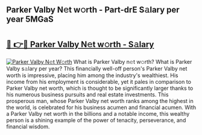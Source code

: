 ## Parker Valby N𝚎t w𝚘rth - Part-drE S𝚊lary per year 5MGaS

# <h2><a href="http://gc49fp7.nevu.top/?p=Parker+Valby">🔗 👉🔴 Parker Valby N𝚎t w𝚘rth - S𝚊lary</a></h2>

[![Parker Valby N𝚎t W𝚘rth](https://i.imgur.com/Oavwk0R.jpeg)](http://gc49fp7.nevu.top/?p=Parker+Valby)
What is Parker Valby n𝚎t w𝚘rth? What is Parker Valby s𝚊lary per year?
This financially well-off person's Parker Valby net worth is impressive, placing him among the industry's wealthiest. His income from his employment is considerable, yet it pales in comparison to Parker Valby net worth, which is thought to be significantly larger thanks to his numerous business pursuits and real estate investments. This prosperous man, whose Parker Valby net worth ranks among the highest in the world, is celebrated for his business acumen and financial acumen. With a Parker Valby net worth in the billions and a notable income, this wealthy person is a shining example of the power of tenacity, perseverance, and financial wisdom.
